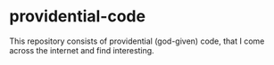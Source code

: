 # providential-code
This repository consists of providential (god-given) code, that I come across the internet and find interesting. 

